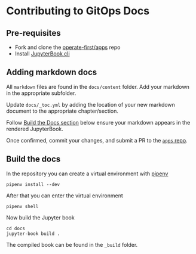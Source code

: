 # Contributing to GitOps Docs

## Pre-requisites

- Fork and clone the [operate-first/apps][apps-repo] repo
- Install [JupyterBook cli][jbook-install]

## Adding markdown docs

All `markdown` files are found in the `docs/content` folder. Add your markdown in the appropriate subfolder.

Update `docs/_toc.yml` by adding the location of your new markdown document to the appropriate chapter/section.

Follow [Build the Docs section][builddocs] below ensure your markdown appears in the rendered JupyterBook.

Once confirmed, commit your changes, and submit a PR to the  [`apps` repo][apps-repo].

## Build the docs

In the repository you can create a virtual environment with [pipenv](https://pipenv.pypa.io/en/latest/)
```
pipenv install --dev
```
After that you can enter the virtual environment
```
pipenv shell
```
Now build the Jupyter book
```
cd docs
jupyter-book build .
```
The compiled book can be found in the `_build` folder.

[builddocs]: #Build-the-docs
[apps-repo]: https://github.com/operate-first/apps
[jbook-install]: https://jupyterbook.org/start/overview.html#install-jupyter-book
